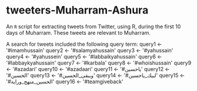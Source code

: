 tweeters-Muharram-Ashura
========================

An ```R``` script for extracting tweets from Twitter, using R, during the first 10 days of Muharram. These tweets are relevant to Muharram.

A search for tweets included the following query term:
query1 <- '#imamhussain'
query2 <- '#salamyahussain'
query3 <- '#yahussain'
query4 <- '#yahussein'
query5 <- '#labbaikyahussain'
query6 <- '#labbaykyahussain'
query7 <- '#karbala'
query8 <- '#whoishussain'
query9 <- '#azadari'
query10 <- '#azadaari'
query11 <- '#ياحسين'
query12 <- '#الحسين'
query13 <- '#ويبقى_الحسين'
query14 <- '#لبيك_ياحسين'
query15 <- '#الحسين_منهج_وراية'
query16 <- '#teamgiveback'
